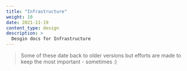 ```yaml
---
title: "Infrastructure"
weight: 10
date: 2021-11-19
content_type: design
description: >
  Desgin docs for Infrastructure
---
```


>Some of these date back to older versions but efforts are made to keep the most important - sometimes :)

